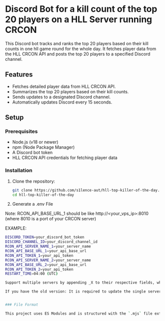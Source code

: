 # Discord Bot for a kill count of the top 20 players on a HLL Server running CRCON

This Discord bot tracks and ranks the top 20 players based on their kill counts in one hll game round for the whole day.
It fetches player data from the HLL CRCON API and posts the top 20 players to a specified Discord channel.

## Features

- Fetches detailed player data from HLL CRCON API.
- Summarizes the top 20 players based on their kill counts.
- Sends updates to a designated Discord channel.
- Automatically updates Discord every 15 seconds.


## Setup

### Prerequisites

- Node.js (v18 or newer)
- npm (Node Package Manager)
- A Discord bot token
- HLL CRCON API credentials for fetching player data

### Installation

1. Clone the repository:

   ```bash
   git clone https://github.com/s1lence-aut/hll-top-killer-of-the-day.git
   cd hll-top-killer-of-the-day

2. Generate a .env File

Note: RCON_API_BASE_URL_1 should be like http://<your_vps_ip>:8010 (where 8010 is a port of your CRCON server)

EXAMPLE:

   ```bash
   DISCORD_TOKEN=your_discord_bot_token
   DISCORD_CHANNEL_ID=your_discord_channel_id
   RCON_API_SERVER_NAME_1=your_server_name
   RCON_API_BASE_URL_1=your_api_base_url
   RCON_API_TOKEN_1=your_api_token
   RCON_API_SERVER_NAME_2=your_server_name
   RCON_API_BASE_URL_2=your_api_base_url
   RCON_API_TOKEN_2=your_api_token
   RESTART_TIME=04:00 (UTC)

Support multiple servers by appending _X to their respective fields, where X is a number.

If you have the old version: It is required to update the single server setups to append _1 to the end of these fields.

   
### File Format

This project uses ES Modules and is structured with the `.mjs` file extension.
